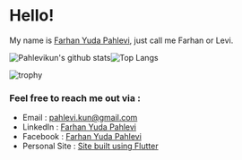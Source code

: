 # Hello!

My name is [Farhan Yuda Pahlevi](http://www.pahlevikun.id/), just call me Farhan or Levi.

![Pahlevikun's github stats](https://github-readme-stats.vercel.app/api?username=pahlevikun&show_icons=true&line_height=21&show_icons=true&theme=dracula)![Top Langs](https://github-readme-stats.vercel.app/api/top-langs/?username=pahlevikun&show_icons=true&layout=compact&theme=dracula&count_private=truecount_private=true)

![trophy](https://github-profile-trophy.vercel.app/?username=pahlevikun&theme=dracula&column=7&margin-w=10&margin-h=15)

### Feel free to reach me out via :
- Email : [pahlevi.kun@gmail.com](mailto:pahlevi.kun@gmail.com)
- LinkedIn : [Farhan Yuda Pahlevi](https://www.linkedin.com/in/pahlevikun/)
- Facebook : [Farhan Yuda Pahlevi](https://www.facebook.com/Pahlevikun/)
- Personal Site : [Site built using Flutter](http://www.pahlevikun.id/)
